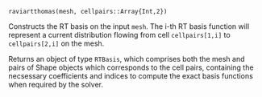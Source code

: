 ```
raviartthomas(mesh, cellpairs::Array{Int,2})
```

Constructs the RT basis on the input `mesh`. The i-th RT basis function will     represent a current distribution flowing from cell `cellpairs[1,i]` to     `cellpairs[2,i]` on the mesh.

Returns an object of type `RTBasis`, which comprises both the mesh and pairs of     Shape objects which corresponds to the cell pairs, containing the necsessary     coefficients and indices to compute the exact basis functions when required     by the solver.
